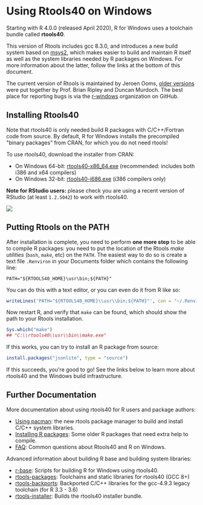 # Using Rtools40 on Windows

Starting with R 4.0.0 (released April 2020), R for Windows uses a toolchain bundle called **rtools40**.

This version of Rtools includes gcc 8.3.0, and introduces a new build system based on [msys2](https://www.msys2.org/), which makes easier to build and maintain R itself as well as the system libraries needed by R packages on Windows. For more information about the latter, follow the links at the bottom of this document.

The current version of Rtools is maintained by Jeroen Ooms, [older versions](https://cran.r-project.org/bin/windows/Rtools/history.html) were put together by Prof. Brian Ripley and Duncan Murdoch. The best place for reporting bugs is via the [r-windows](https://github.com/r-windows) organization on GitHub.

## Installing Rtools40

Note that rtools40 is only needed build R packages with C/C++/Fortran code from source. By default, R for Windows installs the precompiled "binary packages" from CRAN, for which you do not need rtools!

To use rtools40, download the installer from CRAN:

 - On Windows 64-bit: [rtools40-x86_64.exe](https://cran.r-project.org/bin/windows/Rtools/rtools40-x86_64.exe) (recommended: includes both i386 and x64 compilers)
 - On Windows 32-bit: [rtools40-i686.exe](https://cran.r-project.org/bin/windows/Rtools/rtools40-i686.exe) (i386 compilers only)
 
__Note for RStudio users:__ please check you are using a recent version of RStudio (at least `1.2.5042`) to work with rtools40.


![](https://user-images.githubusercontent.com/216319/79896057-25fa8000-8408-11ea-9069-d01bfbd67786.png)


## Putting Rtools on the PATH

After installation is complete, you need to perform __one more step__ to be able to compile R packages: you need to put the location of the Rtools _make utilities_ (`bash`, `make`, etc) on the `PATH`. The easiest way to do so is create a text file `.Renviron` in your Documents folder which contains the following line:

```
PATH="${RTOOLS40_HOME}\usr\bin;${PATH}"
```

You can do this with a text editor, or you can even do it from R like so:

```r
writeLines('PATH="${RTOOLS40_HOME}\\usr\\bin;${PATH}"', con = "~/.Renviron")
```

Now restart R, and verify that `make` can be found, which should show the path to your Rtools installation.

```r
Sys.which("make")
## "C:\\rtools40\\usr\\bin\\make.exe"
```

If this works, you can try to install an R package from source:

```r
install.packages("jsonlite", type = "source")
```

If this succeeds, you're good to go! See the links below to learn more about rtools40 and the Windows build infrastructure.


## Further Documentation

More documentation about using rtools40 for R users and package authors:

 - [Using pacman](https://github.com/r-windows/docs/blob/master/rtools40.md#readme): the new rtools package manager to build and install C/C++ system libraries.
 - [Installing R packages](https://github.com/r-windows/docs/blob/master/packages.md#readme): Some older R packages that need extra help to compile.
 - [FAQ](https://github.com/r-windows/docs/blob/master/faq.md#readme): Common questions about Rtools40 and R on Windows.

Advanced information about building R base and building system libraries:

 - [r-base](https://github.com/r-windows/r-base#readme): Scripts for building R for Windows using rtools40.
 - [rtools-packages](https://github.com/r-windows/rtools-packages#readme): Toolchains and static libraries for rtools40 (GCC 8+)
 - [rtools-backports](https://github.com/r-windows/rtools-backports#readme): Backported C/C++ libraries for the gcc-4.9.3 legacy toolchain (for R 3.3 - 3.6)
 - [rtools-installer](https://github.com/r-windows/rtools-installer#readme): Builds the rtools40 installer bundle.

